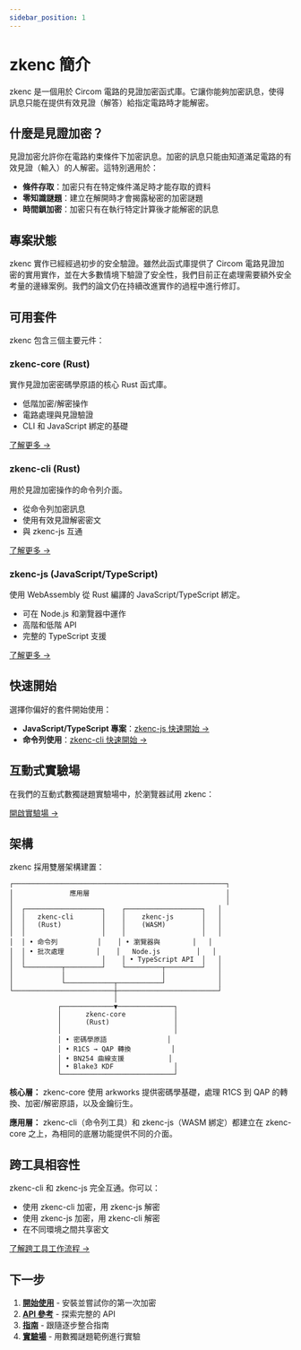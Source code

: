 ```yaml
---
sidebar_position: 1
---
```


# zkenc 簡介

zkenc 是一個用於 Circom 電路的見證加密函式庫。它讓你能夠加密訊息，使得訊息只能在提供有效見證（解答）給指定電路時才能解密。

## 什麼是見證加密？

見證加密允許你在電路約束條件下加密訊息。加密的訊息只能由知道滿足電路的有效見證（輸入）的人解密。這特別適用於：

- **條件存取**：加密只有在特定條件滿足時才能存取的資料
- **零知識謎題**：建立在解開時才會揭露秘密的加密謎題
- **時間鎖加密**：加密只有在執行特定計算後才能解密的訊息

## 專案狀態

zkenc 實作已經經過初步的安全驗證。雖然此函式庫提供了 Circom 電路見證加密的實用實作，並在大多數情境下驗證了安全性，我們目前正在處理需要額外安全考量的邊緣案例。我們的論文仍在持續改進實作的過程中進行修訂。

## 可用套件

zkenc 包含三個主要元件：

### zkenc-core (Rust)

實作見證加密密碼學原語的核心 Rust 函式庫。

- 低階加密/解密操作
- 電路處理與見證驗證
- CLI 和 JavaScript 綁定的基礎

[了解更多 →](/docs/api/zkenc-core)

### zkenc-cli (Rust)

用於見證加密操作的命令列介面。

- 從命令列加密訊息
- 使用有效見證解密密文
- 與 zkenc-js 互通

[了解更多 →](/docs/api/zkenc-cli)

### zkenc-js (JavaScript/TypeScript)

使用 WebAssembly 從 Rust 編譯的 JavaScript/TypeScript 綁定。

- 可在 Node.js 和瀏覽器中運作
- 高階和低階 API
- 完整的 TypeScript 支援

[了解更多 →](/docs/api/zkenc-js)

## 快速開始

選擇你偏好的套件開始使用：

- **JavaScript/TypeScript 專案**：[zkenc-js 快速開始 →](/docs/getting-started/zkenc-js)
- **命令列使用**：[zkenc-cli 快速開始 →](/docs/getting-started/zkenc-cli)

## 互動式實驗場

在我們的互動式數獨謎題實驗場中，於瀏覽器試用 zkenc：

[開啟實驗場 →](/playground)

## 架構

zkenc 採用雙層架構建置：

```
┌─────────────────────────────────────────────────────┐
│              應用層                                  │
│                                                     │
│  ┌───────────────────┐    ┌───────────────────┐   │
│  │   zkenc-cli       │    │    zkenc-js       │   │
│  │   (Rust)          │    │    (WASM)         │   │
│  │                   │    │                   │   │
│  │ • 命令列          │    │ • 瀏覽器與        │   │
│  │ • 批次處理        │    │   Node.js         │   │
│  │                   │    │ • TypeScript API  │   │
│  └─────────┬─────────┘    └─────────┬─────────┘   │
│            │                        │             │
│            └────────────┬───────────┘             │
└─────────────────────────┼─────────────────────────┘
                          │
            ┌─────────────▼──────────────┐
            │      zkenc-core            │
            │      (Rust)                │
            │                            │
            │ • 密碼學原語               │
            │ • R1CS → QAP 轉換          │
            │ • BN254 曲線支援           │
            │ • Blake3 KDF               │
            └────────────────────────────┘
```

**核心層：** zkenc-core 使用 arkworks 提供密碼學基礎，處理 R1CS 到 QAP 的轉換、加密/解密原語，以及金鑰衍生。

**應用層：** zkenc-cli（命令列工具）和 zkenc-js（WASM 綁定）都建立在 zkenc-core 之上，為相同的底層功能提供不同的介面。

## 跨工具相容性

zkenc-cli 和 zkenc-js 完全互通。你可以：

- 使用 zkenc-cli 加密，用 zkenc-js 解密
- 使用 zkenc-js 加密，用 zkenc-cli 解密
- 在不同環境之間共享密文

[了解跨工具工作流程 →](/docs/guides/cross-tool-workflow)

## 下一步

1. **[開始使用](/docs/getting-started/zkenc-js)** - 安裝並嘗試你的第一次加密
2. **[API 參考](/docs/api/zkenc-js)** - 探索完整的 API
3. **[指南](/docs/guides/intro)** - 跟隨逐步整合指南
4. **[實驗場](/playground)** - 用數獨謎題範例進行實驗
